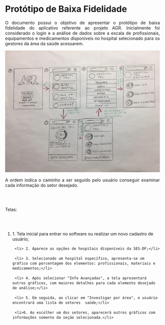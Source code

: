 # Protótipo de Baixa Fidelidade

<div style ="text-align: justify">
  <p>O documento possui o objetivo de apresentar o protótipo de baixa fidelidade do aplicativo referente ao projeto AGR. Inicialmente foi considerado o login e a análise de dados sobre a escala de profissionais, equipamentos e medicamentos disponíveis no hospital selecionado para os gestores da área da saúde acessarem. </p>

<img src='img/prototipo_baixa_fidelidade.png'>

A ordem indica o caminho a ser seguido pelo usuário conseguir examinar cada informação do setor desejado.

<br></br>
</div>
Telas:

<br></br>
<ol>
     <li> 1. Tela inicial para entrar no software ou realizar um novo cadastro de usuário;</li>

     <li> 2. Aparece as opções de hospitais disponíveis da SES-DF;</li>

     <li> 3. Selecionado um hospital específico, apresenta-se um gráfico com porcentagem dos elementos: profissionais, materiais e medicamentos;</li>

     <li> 4. Após selecionar "Info Avançadas", a tela apresentará outros gráficos, com maiores detalhes para cada elemento desejado de análise;</li>

     <li> 5. Em seguida, ao clicar em "Investigar por área", o usuário encontrará uma lista de setores  saúde;</li>

     <li>6. Ao escolher um dos setores, aparecerá outros gráficos com informações somente da seção selecionada.</li>
  </ol>

  </div>

